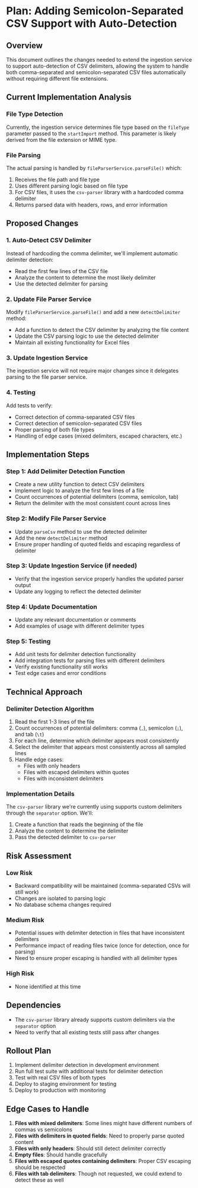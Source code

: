 # Plan: Adding Semicolon-Separated CSV Support with Auto-Detection

## Overview
This document outlines the changes needed to extend the ingestion service to support auto-detection of CSV delimiters, allowing the system to handle both comma-separated and semicolon-separated CSV files automatically without requiring different file extensions.

## Current Implementation Analysis

### File Type Detection
Currently, the ingestion service determines file type based on the `fileType` parameter passed to the `startImport` method. This parameter is likely derived from the file extension or MIME type.

### File Parsing
The actual parsing is handled by `fileParserService.parseFile()` which:
1. Receives the file path and file type
2. Uses different parsing logic based on file type
3. For CSV files, it uses the `csv-parser` library with a hardcoded comma delimiter
4. Returns parsed data with headers, rows, and error information

## Proposed Changes

### 1. Auto-Detect CSV Delimiter
Instead of hardcoding the comma delimiter, we'll implement automatic delimiter detection:
- Read the first few lines of the CSV file
- Analyze the content to determine the most likely delimiter
- Use the detected delimiter for parsing

### 2. Update File Parser Service
Modify `fileParserService.parseFile()` and add a new `detectDelimiter` method:
- Add a function to detect the CSV delimiter by analyzing the file content
- Update the CSV parsing logic to use the detected delimiter
- Maintain all existing functionality for Excel files

### 3. Update Ingestion Service
The ingestion service will not require major changes since it delegates parsing to the file parser service.

### 4. Testing
Add tests to verify:
- Correct detection of comma-separated CSV files
- Correct detection of semicolon-separated CSV files
- Proper parsing of both file types
- Handling of edge cases (mixed delimiters, escaped characters, etc.)

## Implementation Steps

### Step 1: Add Delimiter Detection Function
- Create a new utility function to detect CSV delimiters
- Implement logic to analyze the first few lines of a file
- Count occurrences of potential delimiters (comma, semicolon, tab)
- Return the delimiter with the most consistent count across lines

### Step 2: Modify File Parser Service
- Update `parseCsv` method to use the detected delimiter
- Add the new `detectDelimiter` method
- Ensure proper handling of quoted fields and escaping regardless of delimiter

### Step 3: Update Ingestion Service (if needed)
- Verify that the ingestion service properly handles the updated parser output
- Update any logging to reflect the detected delimiter

### Step 4: Update Documentation
- Update any relevant documentation or comments
- Add examples of usage with different delimiter types

### Step 5: Testing
- Add unit tests for delimiter detection functionality
- Add integration tests for parsing files with different delimiters
- Verify existing functionality still works
- Test edge cases and error conditions

## Technical Approach

### Delimiter Detection Algorithm
1. Read the first 1-3 lines of the file
2. Count occurrences of potential delimiters: comma (`,`), semicolon (`;`), and tab (`\t`)
3. For each line, determine which delimiter appears most consistently
4. Select the delimiter that appears most consistently across all sampled lines
5. Handle edge cases:
   - Files with only headers
   - Files with escaped delimiters within quotes
   - Files with inconsistent delimiters

### Implementation Details
The `csv-parser` library we're currently using supports custom delimiters through the `separator` option. We'll:
1. Create a function that reads the beginning of the file
2. Analyze the content to determine the delimiter
3. Pass the detected delimiter to `csv-parser`

## Risk Assessment

### Low Risk
- Backward compatibility will be maintained (comma-separated CSVs will still work)
- Changes are isolated to parsing logic
- No database schema changes required

### Medium Risk
- Potential issues with delimiter detection in files that have inconsistent delimiters
- Performance impact of reading files twice (once for detection, once for parsing)
- Need to ensure proper escaping is handled with all delimiter types

### High Risk
- None identified at this time

## Dependencies
- The `csv-parser` library already supports custom delimiters via the `separator` option
- Need to verify that all existing tests still pass after changes

## Rollout Plan
1. Implement delimiter detection in development environment
2. Run full test suite with additional tests for delimiter detection
3. Test with real CSV files of both types
4. Deploy to staging environment for testing
5. Deploy to production with monitoring

## Edge Cases to Handle

1. **Files with mixed delimiters**: Some lines might have different numbers of commas vs semicolons
2. **Files with delimiters in quoted fields**: Need to properly parse quoted content
3. **Files with only headers**: Should still detect delimiter correctly
4. **Empty files**: Should handle gracefully
5. **Files with escaped quotes containing delimiters**: Proper CSV escaping should be respected
6. **Files with tab delimiters**: Though not requested, we could extend to detect these as well